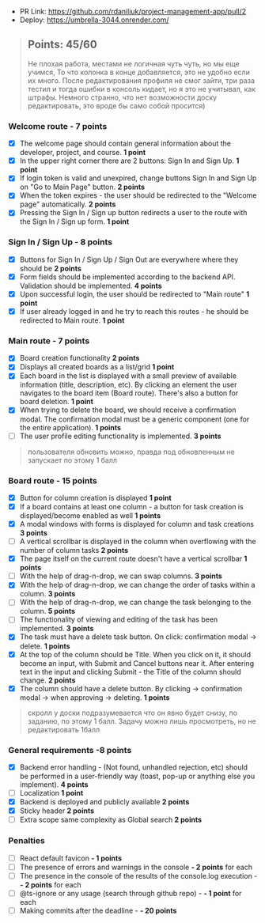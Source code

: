- PR Link: https://github.com/rdaniliuk/project-management-app/pull/2
- Deploy: https://umbrella-3044.onrender.com/

> ## Points: 45/60
> Не плохая работа, местами не логичная чуть чуть, но мы еще учимся,
То что колонка в конце добавляется, это не удобно если их много.  После редактирования профиля не смог зайти,  три раза тестил и тогда ошибки в консоль кидает, но я это не учитывал, как штрафы.
Немного странно, что нет возможности доску редактировать, это вроде бы само собой просится) 
> 

### Welcome route -  7 points

- [x] The welcome page should contain general information about the developer, project, and course. **1 point**
- [x] In the upper right corner there are 2 buttons: Sign In and Sign Up. **1 point**
- [x] If login token is valid and unexpired, change buttons Sign In and Sign Up on "Go to Main Page" button. **2 points**
- [x] When the token expires - the user should be redirected to the "Welcome page" automatically. **2 points**
- [x] Pressing the Sign In / Sign up button redirects a user to the route with the Sign In / Sign up form. **1 point**

> 

### Sign In / Sign Up  -  8 points

- [x] Buttons for Sign In / Sign Up / Sign Out are everywhere where they should be **2 points**
- [x] Form fields should be implemented according to the backend API. Validation should be implemented. **4 points**
- [x] Upon successful login, the user should be redirected to "Main route" **1 point**
- [x] If user already logged in and he try to reach this routes - he should be redirected to Main route. **1 point**

> 

### Main route - 7 points


- [x] Board creation functionality **2 points**
- [x] Displays all created boards as a list/grid **1 point**
- [x] Each board in the list is displayed with a small preview of available information (title, description, etc). By clicking an element the user navigates to the board item (Board route). There's also a button for board deletion. **1 point**
- [x] When trying to delete the board, we should receive a confirmation modal. The confirmation modal must be a generic component (one for the entire application). **1 points**
- [ ] The user profile editing functionality is implemented. **3 points**
>пользователя обновить можно, правда под обновленным не запускает по этому 1 балл
> 

### Board route -  15 points

- [x] Button for column creation is displayed **1 point**
- [x] If a board contains at least one column - a button for task creation is displayed/become enabled as well **1 points**
- [x] A modal windows with forms is displayed for column and task creations  **3 points**
- [ ] A vertical scrollbar is displayed in the column when overflowing with the number of column tasks  **2 points**
- [x] The page itself on the current route doesn't have a vertical scrollbar **1 points**
- [ ] With the help of drag-n-drop, we can swap columns. **3 points**
- [x] With the help of drag-n-drop, we can change the order of tasks within a column.  **3 points**
- [ ] With the help of drag-n-drop, we can change the task belonging to the column.  **5 points**
- [ ] The functionality of viewing and editing of the task has been implemented. **3 points**
- [x] The task must have a delete task button. On click: confirmation modal -> delete.  **1 points**
- [x] At the top of the column should be Title. When you click on it, it should become an input, with Submit and Cancel buttons near it. After entering text in the input and clicking Submit - the Title of the column should change. **2 points**
- [x] The column should have a delete button. By clicking -> confirmation modal -> when approving -> deleting. **1 points**
> скролл у доски подразумевается что он явно будет снизу, по заданию, по этому 1 балл.
Задачу можно лишь просмотреть, но не редактировать 1балл


>

### General requirements -8 points

- [x] Backend error handling - (Not found, unhandled rejection, etc) should be performed in a user-friendly way (toast, pop-up or anything else you implement). **4 points**
- [ ] Localization **1 point**
- [x] Backend is deployed and publicly available **2 points**
- [x] Sticky header **2 points**
- [ ] Extra scope same complexity as Global search **2 points**

> 

### Penalties
- [ ] React default favicon **- 1 points**
- [ ] The presence of errors and warnings in the console  **- 2 points** for each
- [ ] The presence in the console of the results of the console.log execution - **- 2 points** for each
- [ ] @ts-ignore or any usage (search through github repo) - **- 1 point** for each
- [ ] Making commits after the deadline - **- 20 points**  

> 
